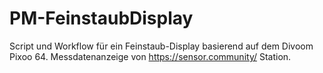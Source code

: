 # PM-FeinstaubDisplay

Script und Workflow für ein Feinstaub-Display basierend auf dem Divoom Pixoo 64. Messdatenanzeige von https://sensor.community/ Station.

